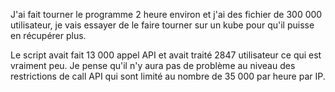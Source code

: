 J'ai fait tourner le programme 2 heure environ et j'ai des fichier de 300 000 utilisateur, je vais essayer de le faire tourner sur un kube pour qu'il puisse en récupérer plus.

Le script avait fait 13 000 appel API et avait traité 2847 utilisateur ce qui est vraiment peu.
Je pense qu'il n'y aura pas de problème au niveau des restrictions de call API qui sont limité au nombre de 35 000 par heure par IP.

